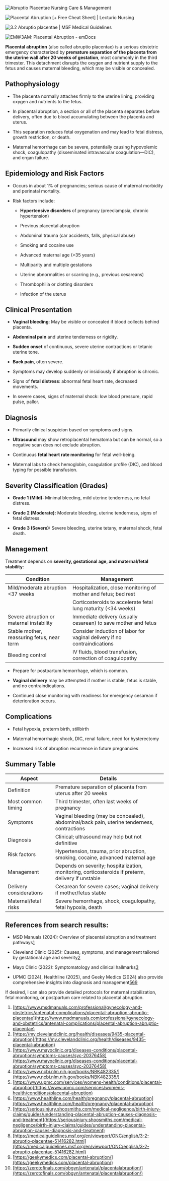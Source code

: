 ![Abruptio Placentae Nursing Care & Management](https://d2u1z1lopyfwlx.cloudfront.net/thumbnails/96f05eea-3ffe-5049-8f8d-890df506845b/da695bf1-56bd-5278-8950-a4c8e63eee3b.jpg)



![Placental Abruption [+ Free Cheat Sheet] | Lecturio Nursing](https://d2u1z1lopyfwlx.cloudfront.net/thumbnails/b2fd82e3-31ae-50f9-9a28-0aa45ff3f1f5/2121b97a-8fdd-550d-97e7-d48da33a7973.jpg)

![3.2 Abruptio placentae | MSF Medical Guidelines](https://d2u1z1lopyfwlx.cloudfront.net/thumbnails/e8d0292a-1bd0-5637-a6df-95579c58bafe/5185dd93-2e94-5dff-bf58-c043ceb63552.jpg)

![EM@3AM: Placental Abruption - emDocs](https://d2u1z1lopyfwlx.cloudfront.net/thumbnails/fb36af99-ed3c-539a-b1ec-a061fa3e00cb/cbe02386-e076-5ff9-bf2a-abbb62800f76.jpg)

**Placental abruption** (also called abruptio placentae) is a serious obstetric emergency characterized by **premature separation of the placenta from the uterine wall after 20 weeks of gestation**, most commonly in the third trimester. This detachment disrupts the oxygen and nutrient supply to the fetus and causes maternal bleeding, which may be visible or concealed.

## Pathophysiology

- The placenta normally attaches firmly to the uterine lining, providing oxygen and nutrients to the fetus.
    
- In placental abruption, a section or all of the placenta separates before delivery, often due to blood accumulating between the placenta and uterus.
    
- This separation reduces fetal oxygenation and may lead to fetal distress, growth restriction, or death.
    
- Maternal hemorrhage can be severe, potentially causing hypovolemic shock, coagulopathy (disseminated intravascular coagulation—DIC), and organ failure.
    

## Epidemiology and Risk Factors

- Occurs in about 1% of pregnancies; serious cause of maternal morbidity and perinatal mortality.
    
- Risk factors include:
    
    - **Hypertensive disorders** of pregnancy (preeclampsia, chronic hypertension)
        
    - Previous placental abruption
        
    - Abdominal trauma (car accidents, falls, physical abuse)
        
    - Smoking and cocaine use
        
    - Advanced maternal age (>35 years)
        
    - Multiparity and multiple gestations
        
    - Uterine abnormalities or scarring (e.g., previous cesareans)
        
    - Thrombophilia or clotting disorders
        
    - Infection of the uterus
        

## Clinical Presentation

- **Vaginal bleeding**: May be visible or concealed if blood collects behind placenta.
    
- **Abdominal pain** and uterine tenderness or rigidity.
    
- **Sudden onset** of continuous, severe uterine contractions or tetanic uterine tone.
    
- **Back pain**, often severe.
    
- Symptoms may develop suddenly or insidiously if abruption is chronic.
    
- Signs of **fetal distress**: abnormal fetal heart rate, decreased movements.
    
- In severe cases, signs of maternal shock: low blood pressure, rapid pulse, pallor.
    

## Diagnosis

- Primarily clinical suspicion based on symptoms and signs.
    
- **Ultrasound** may show retroplacental hematoma but can be normal, so a negative scan does not exclude abruption.
    
- Continuous **fetal heart rate monitoring** for fetal well-being.
    
- Maternal labs to check hemoglobin, coagulation profile (DIC), and blood typing for possible transfusion.
    

## Severity Classification (Grades)

- **Grade 1 (Mild):** Minimal bleeding, mild uterine tenderness, no fetal distress.
    
- **Grade 2 (Moderate):** Moderate bleeding, uterine tenderness, signs of fetal distress.
    
- **Grade 3 (Severe):** Severe bleeding, uterine tetany, maternal shock, fetal death.
    

## Management

Treatment depends on **severity, gestational age, and maternal/fetal stability**:

|Condition|Management|
|---|---|
|Mild/moderate abruption <37 weeks|Hospitalization, close monitoring of mother and fetus; bed rest|
||Corticosteroids to accelerate fetal lung maturity (<34 weeks)|
|Severe abruption or maternal instability|Immediate delivery (usually cesarean) to save mother and fetus|
|Stable mother, reassuring fetus, near term|Consider induction of labor for vaginal delivery if no contraindications|
|Bleeding control|IV fluids, blood transfusion, correction of coagulopathy|

- Prepare for postpartum hemorrhage, which is common.
    
- **Vaginal delivery** may be attempted if mother is stable, fetus is stable, and no contraindications.
    
- Continued close monitoring with readiness for emergency cesarean if deterioration occurs.
    

## Complications

- Fetal hypoxia, preterm birth, stillbirth
    
- Maternal hemorrhagic shock, DIC, renal failure, need for hysterectomy
    
- Increased risk of abruption recurrence in future pregnancies
    

## Summary Table

|Aspect|Details|
|---|---|
|Definition|Premature separation of placenta from uterus after 20 weeks|
|Most common timing|Third trimester, often last weeks of pregnancy|
|Symptoms|Vaginal bleeding (may be concealed), abdominal/back pain, uterine tenderness, contractions|
|Diagnosis|Clinical; ultrasound may help but not definitive|
|Risk factors|Hypertension, trauma, prior abruption, smoking, cocaine, advanced maternal age|
|Management|Depends on severity; hospitalization, monitoring, corticosteroids if preterm, delivery if unstable|
|Delivery considerations|Cesarean for severe cases; vaginal delivery if mother/fetus stable|
|Maternal/fetal risks|Severe hemorrhage, shock, coagulopathy, fetal hypoxia, death|

## References from search results:

- MSD Manuals (2024): Overview of placental abruption and treatment pathways[1](https://www.msdmanuals.com/professional/gynecology-and-obstetrics/antenatal-complications/placental-abruption-abruptio-placentae)
    
- Cleveland Clinic (2025): Causes, symptoms, and management tailored by gestational age and severity[2](https://my.clevelandclinic.org/health/diseases/9435-placental-abruption)
    
- Mayo Clinic (2022): Symptomatology and clinical hallmarks[3](https://www.mayoclinic.org/diseases-conditions/placental-abruption/symptoms-causes/syc-20376458)
    
- UPMC (2024), Healthline (2025), and Geeky Medics (2024) also provide comprehensive insights into diagnosis and management[5](https://www.upmc.com/services/womens-health/conditions/placental-abruption)[6](https://www.healthline.com/health/pregnancy/placental-abruption)[9](https://geekymedics.com/placental-abruption/)
    

If desired, I can also provide detailed protocols for maternal stabilization, fetal monitoring, or postpartum care related to placental abruption.

1. [https://www.msdmanuals.com/professional/gynecology-and-obstetrics/antenatal-complications/placental-abruption-abruptio-placentae](https://www.msdmanuals.com/professional/gynecology-and-obstetrics/antenatal-complications/placental-abruption-abruptio-placentae)
2. [https://my.clevelandclinic.org/health/diseases/9435-placental-abruption](https://my.clevelandclinic.org/health/diseases/9435-placental-abruption)
3. [https://www.mayoclinic.org/diseases-conditions/placental-abruption/symptoms-causes/syc-20376458](https://www.mayoclinic.org/diseases-conditions/placental-abruption/symptoms-causes/syc-20376458)
4. [https://www.ncbi.nlm.nih.gov/books/NBK482335/](https://www.ncbi.nlm.nih.gov/books/NBK482335/)
5. [https://www.upmc.com/services/womens-health/conditions/placental-abruption](https://www.upmc.com/services/womens-health/conditions/placental-abruption)
6. [https://www.healthline.com/health/pregnancy/placental-abruption](https://www.healthline.com/health/pregnancy/placental-abruption)
7. [https://seriousinjury.shoosmiths.com/medical-negligence/birth-injury-claims/guides/understanding-placental-abruption-causes-diagnosis-and-treatment](https://seriousinjury.shoosmiths.com/medical-negligence/birth-injury-claims/guides/understanding-placental-abruption-causes-diagnosis-and-treatment)
8. [https://medicalguidelines.msf.org/en/viewport/ONC/english/3-2-abruptio-placentae-51416282.html](https://medicalguidelines.msf.org/en/viewport/ONC/english/3-2-abruptio-placentae-51416282.html)
9. [https://geekymedics.com/placental-abruption/](https://geekymedics.com/placental-abruption/)
10. [https://zerotofinals.com/obgyn/antenatal/placentalabruption/](https://zerotofinals.com/obgyn/antenatal/placentalabruption/)